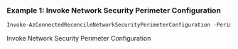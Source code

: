 ### Example 1: Invoke Network Security Perimeter Configuration
```powershell
Invoke-AzConnectedReconcileNetworkSecurityPerimeterConfiguration -PerimeterName $env.PerimeterName -ResourceGroupName $env.ResourceGroupNameNSP -ScopeName $env.PrivateLinkScopeNameNSP
```

Invoke Network Security Perimeter Configuration

